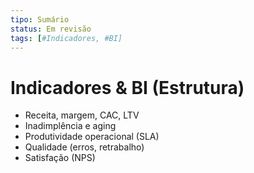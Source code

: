 ```yaml
---
tipo: Sumário
status: Em revisão
tags: [#Indicadores, #BI]
---
```


# Indicadores & BI (Estrutura)

- Receita, margem, CAC, LTV  
- Inadimplência e aging  
- Produtividade operacional (SLA)  
- Qualidade (erros, retrabalho)  
- Satisfação (NPS)
